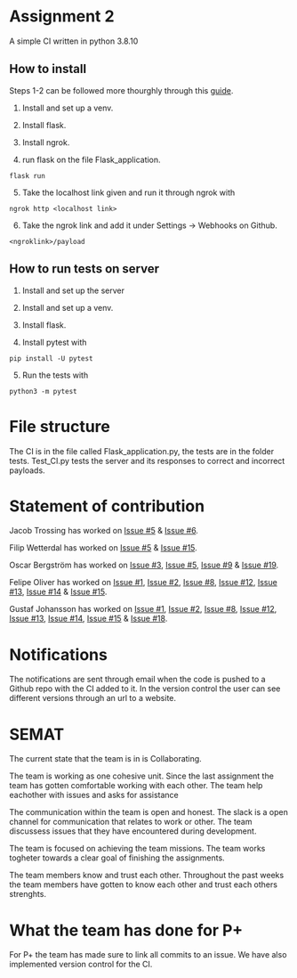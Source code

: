 # Assignment 2

A simple CI written in python 3.8.10

## How to install

Steps 1-2 can be followed more thourghly through this [guide](https://phoenixnap.com/kb/install-flask).

1. Install and set up a venv.

2. Install flask.

3. Install ngrok. 

4. run flask on the file Flask_application.

```
flask run
```

5. Take the localhost link given and run it through ngrok with 

```
ngrok http <localhost link>
```

6. Take the ngrok link and add it under Settings -> Webhooks on Github. 
```
<ngroklink>/payload
```

## How to run tests on server

1. Install and set up the server

2. Install and set up a venv.

3. Install flask.

4. Install pytest with

```
pip install -U pytest
```

5. Run the tests with
```
python3 -m pytest
```

# File structure

The CI is in the file called Flask_application.py, the tests are in the folder tests. Test_CI.py tests the server and its responses to correct and incorrect payloads.

# Statement of contribution

Jacob Trossing has worked on [Issue #5](https://github.com/OscarLBergstrom/Assign-2/issues/5) & [Issue #6](https://github.com/OscarLBergstrom/Assign-2/issues/6).

Filip Wetterdal has worked on [Issue #5](https://github.com/OscarLBergstrom/Assign-2/issues/5) & [Issue #15](https://github.com/OscarLBergstrom/Assign-2/issues/15).

Oscar Bergström has worked on [Issue #3](https://github.com/OscarLBergstrom/Assign-2/issues/3), [Issue #5](https://github.com/OscarLBergstrom/Assign-2/issues/5), [Issue #9](https://github.com/OscarLBergstrom/Assign-2/issues/9) & [Issue #19](https://github.com/OscarLBergstrom/Assign-2/issues/19).

Felipe Oliver has worked on [Issue #1](https://github.com/OscarLBergstrom/Assign-2/issues/1), [Issue #2](https://github.com/OscarLBergstrom/Assign-2/issues/2), [Issue #8](https://github.com/OscarLBergstrom/Assign-2/issues/8), [Issue #12](https://github.com/OscarLBergstrom/Assign-2/issues/12), [Issue #13](https://github.com/OscarLBergstrom/Assign-2/issues/13), [Issue #14](https://github.com/OscarLBergstrom/Assign-2/issues/14) & [Issue #15](https://github.com/OscarLBergstrom/Assign-2/issues/15).

Gustaf Johansson has worked on [Issue #1](https://github.com/OscarLBergstrom/Assign-2/issues/1), [Issue #2](https://github.com/OscarLBergstrom/Assign-2/issues/2), [Issue #8](https://github.com/OscarLBergstrom/Assign-2/issues/8), [Issue #12](https://github.com/OscarLBergstrom/Assign-2/issues/12), [Issue #13](https://github.com/OscarLBergstrom/Assign-2/issues/13), [Issue #14](https://github.com/OscarLBergstrom/Assign-2/issues/14), [Issue #15](https://github.com/OscarLBergstrom/Assign-2/issues/15) & [Issue #18](https://github.com/OscarLBergstrom/Assign-2/issues/18).

# Notifications

The notifications are sent through email when the code is pushed to a Github repo with the CI added to it. In the version control the user can see different versions through an url to a website.

# SEMAT
The current state that the team is in is Collaborating.

The team is working as one cohesive unit. Since the last assignment the team has gotten comfortable working with each other. The team help eachother with issues and asks for assistance  

The communication within the team is open and honest. The slack is a open channel for communication that relates to work or other. The team discussess issues that they have encountered during development. 

The team is focused on achieving the team missions. The team works togheter towards a clear goal of finishing the assignments. 

The team members know and trust each other. Throughout the past weeks the team members have gotten to know each other and trust each others strenghts. 

# What the team has done for P+
For P+ the team has made sure to link all commits to an issue. We have also implemented version control for the CI.

